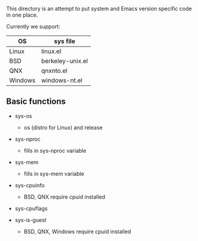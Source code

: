 This directory is an attempt to put system and Emacs version specific
code in one place.

Currently we support:

OS      | sys file
--------|---------
Linux   | linux.el
BSD     | berkeley-unix.el
QNX     | qnxnto.el
Windows | windows-nt.el

## Basic functions

* sys-os
  * os (distro for Linux) and release

* sys-nproc
  * fills in sys-nproc variable

* sys-mem
  * fills in sys-mem variable

* sys-cpuinfo
  * BSD, QNX require cpuid installed

* sys-cpuflags
* sys-is-guest
  * BSD, QNX, Windows require cpuid installed
